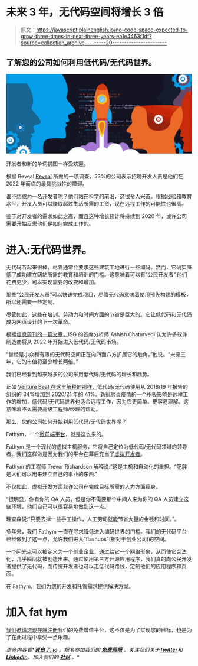 # 未来 3 年，无代码空间将增长 3 倍

> 原文：<https://javascript.plainenglish.io/no-code-space-expected-to-grow-three-times-in-next-three-years-ea1e4463f1df?source=collection_archive---------20----------------------->

## 了解您的公司如何利用低代码/无代码世界。

![](img/35c752856607cd0e8b3dd01b9d84a204.png)

开发者和新的单词拼图一样受欢迎。

根据 Reveal [Reveal](https://www.revealbi.io/) 所做的一项调查，53%的公司表示招聘开发人员是他们在 2022 年面临的最具挑战性的障碍。

谁不想成为一名开发者呢？他们站在科学的前沿，这很令人兴奋。根据经验和教育水平，开发人员可以赚取超过生活所需的工资，现在远程工作的可能性也很高。

鉴于对开发者的需求如此之高，而且这种增长预计将持续到 2020 年，或许公司需要开始反思他们是如何完成工作的。

# 进入:无代码世界。[](https://www.fathym.com/blog/#enter-the-no-code-universe)

无代码听起来很棒，尽管通常会要求这些建筑工地进行一些编码。然而，它确实降低了成功建立网站所需的教育和培训的门槛。这意味着可以有“公民开发者”,他们花费更少，可以实现需要的改变和增加。

那些“公民开发人员”可以快速完成项目，尽管无代码意味着使用预先构建的模板，所以还需要一些定制。

尽管如此，这些在培训、劳动力和时间方面的节省是巨大的。它让低代码和无代码成为网页设计的下一次革命。

根据[信息周刊的一篇文章，](https://www.informationweek.com/software/the-benefits-of-adopting-a-low-code-no-code-development-platform)ISG 的首席分析师 Ashish Chaturvedi 认为许多软件制造商将从 2022 年开始进入低代码/无代码市场。

“曾经是小众和有限的无代码空间正在向四面八方扩展它的触角，”他说。“未来三年，它的市值将至少增长两倍。”

我们已经看到越来越多的公司采用低代码/无代码的增长和趋势。

正如 [Venture Beat 在这里解释的那样，](https://venturebeat.com/2021/10/13/low-code-no-code-increases-efficiency-in-retail-and-beyond/)低代码/无代码使用从 2018/19 年报告的组织的 34%增加到 2020/21 年的 41%。新冠肺炎疫情的一个积极影响是远程工作的增加，低代码/无代码世界也适合远程工作，因为它更简单、更容易理解。这意味着不太需要高级工程师/经理的帮助。

那么，您的公司如何开始利用低代码/无代码世界呢？

Fathym，一个[微前端平台](https://www.fathym.com/blog/articles/2022/february/2022-02-14-fathym-vs-netlify-and-vercel-micro-frontends)，就是这么来的。

Fathym 是一个现代的虚拟主机服务，它将自己定位为低代码/无代码领域的领导者。我们这样做是因为我们的平台在幕后充当了[虚拟开发者](https://www.fathym.com/blog/articles/2022/february/2022-02-03-freelance-developers-fathym-saves-you-time-as-a-virtual-developer)。

Fathym 的工程师 Trevor Richardson 解释说:“这是主机和自动化的重担。"肥胖是人们可以用来建立自己的事业的东西."

不仅如此，虚拟开发方面允许公司在完成目标所需的人力方面瘦身。

“很明显，你有你的 QA 人员，但是你不需要那个中间人来为你的 QA 人员建立这些环境，他们自己可以很容易地做到这一点。

理查森说:“只要去掉一些手工操作，人工劳动就能节省大量的金钱和时间。”。

多年来，我们 Fathym 一直在寻求降低进入编码世界的门槛。我们的无代码平台已经做到了这一点，允许我们进入“flashups”(相对于创业公司)的空间。

[一个闪光点](https://www.fathym.com/blog/articles/2022/february/2022-02-18-flashup-buzz-word-or-brilliant-idea)可以被定义为一个创业企业，通过给它一个网络形象，从而使它合法化，几乎瞬间就被创造出来。通过使用第三方开源应用程序，我们真的向公民开发者提供了无代码，而传统开发者也可以走低代码路线，定制他们的应用程序和页面。

在 Fathym，我们为您的开发和托管需求提供解决方案。

# 加入 fat hym[](https://www.fathym.com/blog/#join-fathym)

[我们邀请您现在就注册](https://auth.fathym.com/fathymcloudprd.onmicrosoft.com/oauth2/v2.0/authorize?p=b2c_1_sign_up_sign_in&client_id=98f014f1-2547-4bcc-a583-3edc8f1190f2&redirect_uri=https%3A%2F%2Fwww.lowcodeunit.com%2F.oauth%2FB2C_1_SIGN_UP_SIGN_IN&response_type=id_token&scope=openid%20profile&response_mode=form_post&nonce=637789907534834707.OWNhMWZkZGMtODQ2NC00YTg0LWFjZWQtYjlkNzg0YTIzMDhkYTcxMzVkZmYtN2E2Mi00ZDRlLWIxODQtZjMxMjBkNWI2OTEx&state=CfDJ8C5COa2dn0dMrEVjdLxcXm-FCakeBxrXIOHa_lF_u0ckh9rvLFuKJ30MWBprExUQA_N5HmWWWPdxqWlni-KFqpg_jVjPahrQdGw79U0sMBN8dTvgrlAMeT9--L-7VgMBsZfFPAho9dcKUN1jO6lAaxL13PM1_vGer-vJc6tcpigRpNr5jcHtitGIKjexLmQqkIslp3MFKCKAi-5IiVd3JbpibPm4gbmDQpYtgstmG9SSlpjvEqJk_2AIqtMHkiojK3kE4WSc5mcYS3FQ3hiRqVQRPlL3jI7U3bUsqGYtLuoJr_St6mGBbHvGmB6M0MCeFn_G5LDsRzyHZhBWf9a1qo6dktz_kEcsAahYPLWjAI_2&x-client-SKU=ID_NETSTANDARD2_0&x-client-ver=6.11.1.0)我们的免费增值平台，这不仅是为了实现您的目标，也是为了在此过程中享受一点乐趣。

*更多内容看**[***说白了. io***](https://plainenglish.io/) *。报名参加我们的* [***免费周报***](http://newsletter.plainenglish.io/) *。关注我们关于*[***Twitter***](https://twitter.com/inPlainEngHQ)*和*[***LinkedIn***](https://www.linkedin.com/company/inplainenglish/)*。加入我们的* [***社区***](https://discord.gg/GtDtUAvyhW) *。**